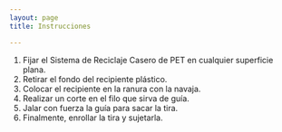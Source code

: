 ```yaml
---
layout: page
title: Instrucciones

---
```


1. Fijar el Sistema de Reciclaje Casero de PET en cualquier superficie plana.
2. Retirar el fondo del recipiente plástico.
3. Colocar el recipiente en la ranura con la navaja.
4. Realizar un corte en el filo que sirva de guía.
5. Jalar con fuerza la guía para sacar la tira.
6. Finalmente, enrollar la tira y sujetarla.

